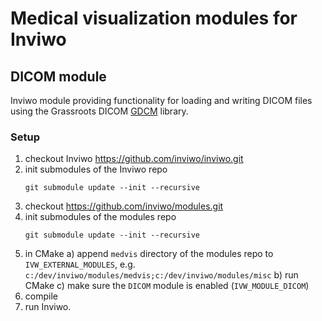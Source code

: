 # Medical visualization modules for Inviwo

## DICOM module
Inviwo module providing functionality for loading and writing DICOM files using the Grassroots DICOM [GDCM](https://sourceforge.net/projects/gdcm/) library.

### Setup
1. checkout Inviwo https://github.com/inviwo/inviwo.git
2. init submodules of the Inviwo repo
    ```
    git submodule update --init --recursive
    ```
3. checkout https://github.com/inviwo/modules.git
4. init submodules of the modules repo
    ```
    git submodule update --init --recursive
    ```
5. in CMake
    a) append `medvis` directory of the modules repo to `IVW_EXTERNAL_MODULES`, e.g. `c:/dev/inviwo/modules/medvis;c:/dev/inviwo/modules/misc`
    b) run CMake
    c) make sure the `DICOM` module is enabled (`IVW_MODULE_DICOM`)
7. compile
8. run Inviwo.